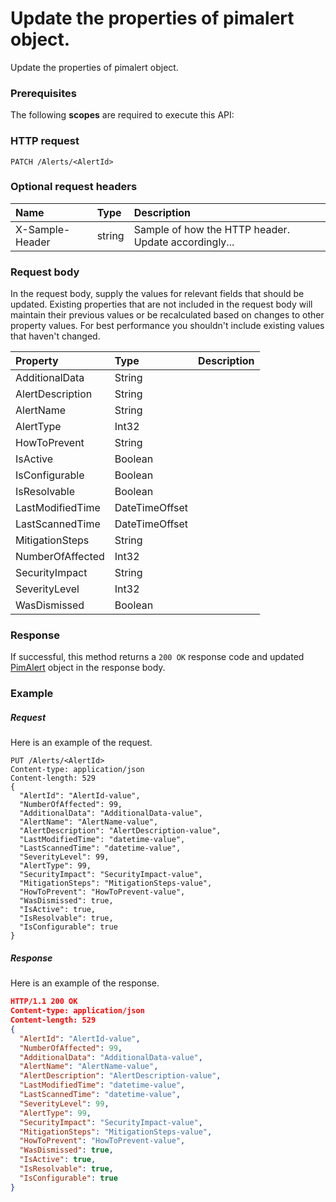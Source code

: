 # Update the properties of pimalert object.

Update the properties of pimalert object.
### Prerequisites
The following **scopes** are required to execute this API: 
### HTTP request
<!-- { "blockType": "ignored" } -->
```http
PATCH /Alerts/<AlertId>
```
### Optional request headers
| Name       | Type | Description|
|:-----------|:------|:----------|
| X-Sample-Header  | string  | Sample of how the HTTP header. Update accordingly...|

### Request body
In the request body, supply the values for relevant fields that should be updated. Existing properties that are not included in the request body will maintain their previous values or be recalculated based on changes to other property values. For best performance you shouldn't include existing values that haven't changed.

| Property	   | Type	|Description|
|:---------------|:--------|:----------|
|AdditionalData|String||
|AlertDescription|String||
|AlertName|String||
|AlertType|Int32||
|HowToPrevent|String||
|IsActive|Boolean||
|IsConfigurable|Boolean||
|IsResolvable|Boolean||
|LastModifiedTime|DateTimeOffset||
|LastScannedTime|DateTimeOffset||
|MitigationSteps|String||
|NumberOfAffected|Int32||
|SecurityImpact|String||
|SeverityLevel|Int32||
|WasDismissed|Boolean||

### Response
If successful, this method returns a `200 OK` response code and updated [PimAlert](../resources/pimalert.md) object in the response body.
### Example
##### Request
Here is an example of the request.
<!-- {
  "blockType": "request",
  "name": "update_pimalert"
}-->
```http
PUT /Alerts/<AlertId>
Content-type: application/json
Content-length: 529
{
  "AlertId": "AlertId-value",
  "NumberOfAffected": 99,
  "AdditionalData": "AdditionalData-value",
  "AlertName": "AlertName-value",
  "AlertDescription": "AlertDescription-value",
  "LastModifiedTime": "datetime-value",
  "LastScannedTime": "datetime-value",
  "SeverityLevel": 99,
  "AlertType": 99,
  "SecurityImpact": "SecurityImpact-value",
  "MitigationSteps": "MitigationSteps-value",
  "HowToPrevent": "HowToPrevent-value",
  "WasDismissed": true,
  "IsActive": true,
  "IsResolvable": true,
  "IsConfigurable": true
}
```
##### Response
<!-- {
  "blockType": "response",
  "truncated": false,
  "@odata.type": "pimalert"
} -->
Here is an example of the response.
```json
HTTP/1.1 200 OK
Content-type: application/json
Content-length: 529
{
  "AlertId": "AlertId-value",
  "NumberOfAffected": 99,
  "AdditionalData": "AdditionalData-value",
  "AlertName": "AlertName-value",
  "AlertDescription": "AlertDescription-value",
  "LastModifiedTime": "datetime-value",
  "LastScannedTime": "datetime-value",
  "SeverityLevel": 99,
  "AlertType": 99,
  "SecurityImpact": "SecurityImpact-value",
  "MitigationSteps": "MitigationSteps-value",
  "HowToPrevent": "HowToPrevent-value",
  "WasDismissed": true,
  "IsActive": true,
  "IsResolvable": true,
  "IsConfigurable": true
}
```

<!-- uuid: 783b10ba-4d62-4186-8a42-5ae36ee310d1
2015-10-15 04:07:53 UTC -->
<!-- {
  "type": "#page.annotation",
  "description": "Update the properties of pimalert object.",
  "keywords": "",
  "section": "documentation",
  "tocPath": ""
}-->